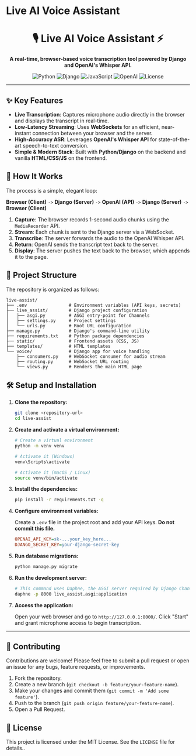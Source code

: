 # Live AI Voice Assistant

<div align="center">

# 🎙️ Live AI Voice Assistant ⚡

**A real-time, browser-based voice transcription tool powered by Django and OpenAI's Whisper API.**

</div>

<p align="center">
  <img alt="Python" src="https://img.shields.io/badge/Python-3.8+-blue?logo=python&logoColor=white">
  <img alt="Django" src="https://img.shields.io/badge/Django-4.2-092E20?logo=django&logoColor=white">
  <img alt="JavaScript" src="https://img.shields.io/badge/JavaScript-ES6-F7DF1E?logo=javascript&logoColor=black">
  <img alt="OpenAI" src="https://img.shields.io/badge/OpenAI-Whisper-412991?logo=openai&logoColor=white">
  <img alt="License" src="https://img.shields.io/badge/License-MIT-yellow.svg">
</p>

<!-- You can add a GIF or screenshot of the application in action here! -->
<!-- ![App Screenshot](path/to/screenshot.png) -->

---

## ✨ Key Features

*   **Live Transcription**: Captures microphone audio directly in the browser and displays the transcript in real-time.
*   **Low-Latency Streaming**: Uses **WebSockets** for an efficient, near-instant connection between your browser and the server.
*   **High-Accuracy ASR**: Leverages **OpenAI's Whisper API** for state-of-the-art speech-to-text conversion.
*   **Simple & Modern Stack**: Built with **Python/Django** on the backend and vanilla **HTML/CSS/JS** on the frontend.

## 🚀 How It Works

The process is a simple, elegant loop:

**Browser (Client)** `->` **Django (Server)** `->` **OpenAI (API)** `->` **Django (Server)** `->` **Browser (Client)**

1.  **Capture**: The browser records 1-second audio chunks using the `MediaRecorder` API.
2.  **Stream**: Each chunk is sent to the Django server via a WebSocket.
3.  **Transcribe**: The server forwards the audio to the OpenAI Whisper API.
4.  **Return**: OpenAI sends the transcript text back to the server.
5.  **Display**: The server pushes the text back to the browser, which appends it to the page.

## 📂 Project Structure

The repository is organized as follows:

```
live-assist/
├── .env                # Environment variables (API keys, secrets)
├── live_assist/        # Django project configuration
│   ├── asgi.py         # ASGI entry-point for Channels
│   ├── settings.py     # Project settings
│   └── urls.py         # Root URL configuration
├── manage.py           # Django's command-line utility
├── requirements.txt    # Python package dependencies
├── static/             # Frontend assets (CSS, JS)
├── templates/          # HTML templates
└── voice/              # Django app for voice handling
    ├── consumers.py    # WebSocket consumer for audio stream
    ├── routing.py      # WebSocket URL routing
    └── views.py        # Renders the main HTML page
```

## 🛠️ Setup and Installation

1.  **Clone the repository:**

    ```sh
    git clone <repository-url>
    cd live-assist
    ```

2.  **Create and activate a virtual environment:**

    ```sh
    # Create a virtual environment
    python -m venv venv
    
    # Activate it (Windows)
    venv\Scripts\activate
    
    # Activate it (macOS / Linux)
    source venv/bin/activate
    ```

3.  **Install the dependencies:**

    ```sh
    pip install -r requirements.txt -q
    ```

4.  **Configure environment variables:**

    Create a `.env` file in the project root and add your API keys. **Do not commit this file.**

    ```ini
    OPENAI_API_KEY=sk-...your_key_here...
    DJANGO_SECRET_KEY=your-django-secret-key
    ```

5.  **Run database migrations:**

    ```sh
    python manage.py migrate
    ```

6.  **Run the development server:**

    ```sh
    # This command uses Daphne, the ASGI server required by Django Channels
    daphne -p 8000 live_assist.asgi:application
    ```

7.  **Access the application:**

    Open your web browser and go to `http://127.0.0.1:8000/`. Click "Start" and grant microphone access to begin transcription.

---

## 🤝 Contributing

Contributions are welcome! Please feel free to submit a pull request or open an issue for any bugs, feature requests, or improvements.

1.  Fork the repository.
2.  Create a new branch (`git checkout -b feature/your-feature-name`).
3.  Make your changes and commit them (`git commit -m 'Add some feature'`).
4.  Push to the branch (`git push origin feature/your-feature-name`).
5.  Open a Pull Request.

## 📄 License

This project is licensed under the MIT License. See the `LICENSE` file for details..

